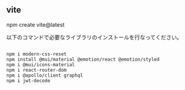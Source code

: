 ## vite

npm create vite@latest

以下のコマンドで必要なライブラリのインストールを行なってください。

```

npm i modern-css-reset
npm install @mui/material @emotion/react @emotion/styled
npm i @mui/icons-material
npm i react-router-dom
npm i @apollo/client graphql
npm i jwt-decode

```
